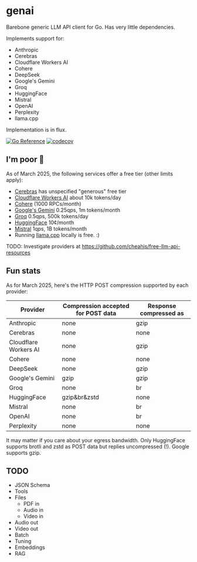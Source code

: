 # genai

Barebone generic LLM API client for Go. Has very little dependencies.

Implements support for:
- Anthropic
- Cerebras
- Cloudflare Workers AI
- Cohere
- DeepSeek
- Google's Gemini
- Groq
- HuggingFace
- Mistral
- OpenAI
- Perplexity
- llama.cpp

Implementation is in flux.

[![Go Reference](https://pkg.go.dev/badge/github.com/maruel/genai/.svg)](https://pkg.go.dev/github.com/maruel/genai/)
[![codecov](https://codecov.io/gh/maruel/genai/graph/badge.svg?token=VLBH363B6N)](https://codecov.io/gh/maruel/genai)


## I'm poor 💸

As of March 2025, the following services offer a free tier (other limits
apply):

- [Cerebras](https://cerebras.ai/inference) has unspecified "generous" free tier
- [Cloudflare Workers AI](https://developers.cloudflare.com/workers-ai/platform/pricing/) about 10k tokens/day
- [Cohere](https://docs.cohere.com/docs/rate-limits) (1000 RPCs/month)
- [Google's Gemini](https://ai.google.dev/gemini-api/docs/rate-limits) 0.25qps, 1m tokens/month
- [Groq](https://console.groq.com/docs/rate-limits) 0.5qps, 500k tokens/day
- [HuggingFace](https://huggingface.co/docs/api-inference/pricing) 10¢/month
- [Mistral](https://help.mistral.ai/en/articles/225174-what-are-the-limits-of-the-free-tier) 1qps, 1B tokens/month
- Running [llama.cpp](https://github.com/ggml-org/llama.cpp) locally is free. :)

TODO: Investigate providers at https://github.com/cheahjs/free-llm-api-resources

## Fun stats

As for March 2025, here's the HTTP POST compression supported by each provider:

| Provider | Compression accepted for POST data | Response compressed as |
|----------|-------------|-------------|
| Anthropic | none | gzip |
| Cerebras | none | none |
| Cloudflare Workers AI | none | gzip |
| Cohere | none | none |
| DeepSeek | none | gzip |
| Google's Gemini | gzip | gzip |
| Groq | none | br |
| HuggingFace | gzip&br&zstd | none |
| Mistral | none | br |
| OpenAI | none | br |
| Perplexity | none | none |

It may matter if you care about your egress bandwidth. Only HuggingFace
supports brotli and zstd as POST data but replies uncompressed (!). Google
supports gzip.


## TODO

- JSON Schema
- Tools
- Files
    - PDF in
    - Audio in
    - Video in
- Audio out
- Video out
- Batch
- Tuning
- Embeddings
- RAG
